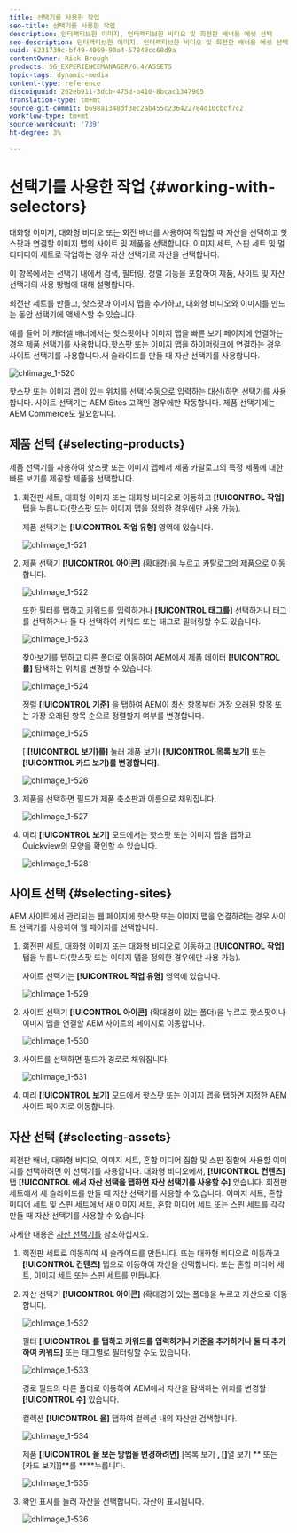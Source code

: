 ```yaml
---
title: 선택기를 사용한 작업
seo-title: 선택기를 사용한 작업
description: 인터랙티브한 이미지, 인터랙티브한 비디오 및 회전판 배너용 에셋 선택
seo-description: 인터랙티브한 이미지, 인터랙티브한 비디오 및 회전판 배너용 에셋 선택
uuid: 6231739c-bf49-4069-90a4-57848cc68d9a
contentOwner: Rick Brough
products: SG_EXPERIENCEMANAGER/6.4/ASSETS
topic-tags: dynamic-media
content-type: reference
discoiquuid: 262eb911-3dcb-475d-b410-8bcac1347905
translation-type: tm+mt
source-git-commit: b698a1348df3ec2ab455c236422784d10cbcf7c2
workflow-type: tm+mt
source-wordcount: '739'
ht-degree: 3%

---
```



# 선택기를 사용한 작업 {#working-with-selectors}

대화형 이미지, 대화형 비디오 또는 회전 배너를 사용하여 작업할 때 자산을 선택하고 핫스팟과 연결할 이미지 맵의 사이트 및 제품을 선택합니다. 이미지 세트, 스핀 세트 및 멀티미디어 세트로 작업하는 경우 자산 선택기로 자산을 선택합니다.

이 항목에서는 선택기 내에서 검색, 필터링, 정렬 기능을 포함하여 제품, 사이트 및 자산 선택기의 사용 방법에 대해 설명합니다.

회전판 세트를 만들고, 핫스팟과 이미지 맵을 추가하고, 대화형 비디오와 이미지를 만드는 동안 선택기에 액세스할 수 있습니다.

예를 들어 이 캐러셀 배너에서는 핫스팟이나 이미지 맵을 빠른 보기 페이지에 연결하는 경우 제품 선택기를 사용합니다.핫스팟 또는 이미지 맵을 하이퍼링크에 연결하는 경우 사이트 선택기를 사용합니다.새 슬라이드를 만들 때 자산 선택기를 사용합니다.

![chlimage_1-520](assets/chlimage_1-520.png)

핫스팟 또는 이미지 맵이 있는 위치를 선택(수동으로 입력하는 대신)하면 선택기를 사용합니다. 사이트 선택기는 AEM Sites 고객인 경우에만 작동합니다. 제품 선택기에는 AEM Commerce도 필요합니다.

## 제품 선택 {#selecting-products}

제품 선택기를 사용하여 핫스팟 또는 이미지 맵에서 제품 카탈로그의 특정 제품에 대한 빠른 보기를 제공할 제품을 선택합니다.

1. 회전판 세트, 대화형 이미지 또는 대화형 비디오로 이동하고 **[!UICONTROL 작업]** 탭을 누릅니다(핫스팟 또는 이미지 맵을 정의한 경우에만 사용 가능).

   제품 선택기는 **[!UICONTROL 작업 유형]** 영역에 있습니다.

   ![chlimage_1-521](assets/chlimage_1-521.png)

1. 제품 선택기 **[!UICONTROL 아이콘]** (확대경)을 누르고 카탈로그의 제품으로 이동합니다.

   ![chlimage_1-522](assets/chlimage_1-522.png)

   또한 필터를 탭하고 키워드를 입력하거나 **[!UICONTROL 태그를]** 선택하거나 태그를 선택하거나 둘 다 선택하여 키워드 또는 태그로 필터링할 수도 있습니다.

   ![chlimage_1-523](assets/chlimage_1-523.png)

   찾아보기를 탭하고 다른 폴더로 이동하여 AEM에서 제품 데이터 **[!UICONTROL 를]** 탐색하는 위치를 변경할 수 있습니다.

   ![chlimage_1-524](assets/chlimage_1-524.png)

   정렬 **[!UICONTROL 기준]** 을 탭하여 AEM이 최신 항목부터 가장 오래된 항목 또는 가장 오래된 항목 순으로 정렬할지 여부를 변경합니다.

   ![chlimage_1-525](assets/chlimage_1-525.png)

   [ **[!UICONTROL 보기]를]** 눌러 제품 보기( **[!UICONTROL 목록 보기]** 또는 **[!UICONTROL 카드 보기)를 변경합니다]**.

   ![chlimage_1-526](assets/chlimage_1-526.png)

1. 제품을 선택하면 필드가 제품 축소판과 이름으로 채워집니다.

   ![chlimage_1-527](assets/chlimage_1-527.png)

1. 미리 **[!UICONTROL 보기]** 모드에서는 핫스팟 또는 이미지 맵을 탭하고 Quickview의 모양을 확인할 수 있습니다.

   ![chlimage_1-528](assets/chlimage_1-528.png)

## 사이트 선택 {#selecting-sites}

AEM 사이트에서 관리되는 웹 페이지에 핫스팟 또는 이미지 맵을 연결하려는 경우 사이트 선택기를 사용하여 웹 페이지를 선택합니다.

1. 회전판 세트, 대화형 이미지 또는 대화형 비디오로 이동하고 **[!UICONTROL 작업]** 탭을 누릅니다(핫스팟 또는 이미지 맵을 정의한 경우에만 사용 가능).

   사이트 선택기는 **[!UICONTROL 작업 유형]** 영역에 있습니다.

   ![chlimage_1-529](assets/chlimage_1-529.png)

1. 사이트 선택기 **[!UICONTROL 아이콘]** (확대경이 있는 폴더)을 누르고 핫스팟이나 이미지 맵을 연결할 AEM 사이트의 페이지로 이동합니다.

   ![chlimage_1-530](assets/chlimage_1-530.png)

1. 사이트를 선택하면 필드가 경로로 채워집니다.

   ![chlimage_1-531](assets/chlimage_1-531.png)

1. 미리 **[!UICONTROL 보기]** 모드에서 핫스팟 또는 이미지 맵을 탭하면 지정한 AEM 사이트 페이지로 이동합니다.

## 자산 선택 {#selecting-assets}

회전판 배너, 대화형 비디오, 이미지 세트, 혼합 미디어 집합 및 스핀 집합에 사용할 이미지를 선택하려면 이 선택기를 사용합니다. 대화형 비디오에서, **[!UICONTROL 컨텐츠]** 탭 **[!UICONTROL 에서 자산 선택을 탭하면 자산 선택기를 사용할 수]** 있습니다. 회전판 세트에서 새 슬라이드를 만들 때 자산 선택기를 사용할 수 있습니다. 이미지 세트, 혼합 미디어 세트 및 스핀 세트에서 새 이미지 세트, 혼합 미디어 세트 또는 스핀 세트를 각각 만들 때 자산 선택기를 사용할 수 있습니다.

자세한 내용은 [자산 선택기를](asset-selector.md) 참조하십시오.

1. 회전판 세트로 이동하여 새 슬라이드를 만듭니다. 또는 대화형 비디오로 이동하고 **[!UICONTROL 컨텐츠]** 탭으로 이동하여 자산을 선택합니다. 또는 혼합 미디어 세트, 이미지 세트 또는 스핀 세트를 만듭니다.
1. 자산 선택기 **[!UICONTROL 아이콘]** (확대경이 있는 폴더)을 누르고 자산으로 이동합니다.

   ![chlimage_1-532](assets/chlimage_1-532.png)

   필터 **[!UICONTROL 를 탭하고 키워드를 입력하거나 기준을 추가하거나 둘 다 추가하여 키워드]** 또는 태그별로 필터링할 수도 있습니다.

   ![chlimage_1-533](assets/chlimage_1-533.png)

   경로 필드의 다른 폴더로 이동하여 AEM에서 자산을 탐색하는 위치를 변경할 **[!UICONTROL 수]** 있습니다.

   컬렉션 **[!UICONTROL 을]** 탭하여 컬렉션 내의 자산만 검색합니다.

   ![chlimage_1-534](assets/chlimage_1-534.png)

   제품 **[!UICONTROL 을 보는 방법을 변경하려면]** [목록 보기 **, []**&#x200B;열 보기 ** 또는 [카드 보기]]**&#x200B;를 ****&#x200B;누릅니다.

   ![chlimage_1-535](assets/chlimage_1-535.png)

1. 확인 표시를 눌러 자산을 선택합니다. 자산이 표시됩니다.

   ![chlimage_1-536](assets/chlimage_1-536.png)

